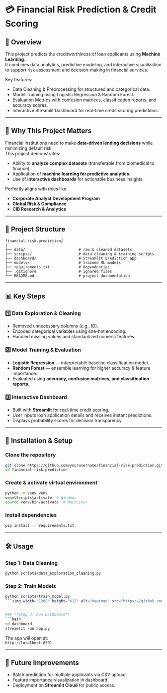 # 💳 Financial Risk Prediction & Credit Scoring

## 📌 Overview
This project predicts the creditworthiness of loan applicants using **Machine Learning**.  
It combines data analytics, predictive modeling, and interactive visualization to support risk assessment and decision-making in financial services.

Key features:
- Data Cleaning & Preprocessing for structured and categorical data.
- Model Training using Logistic Regression & Random Forest.
- Evaluation Metrics with confusion matrices, classification reports, and accuracy scores.
- Interactive Streamlit Dashboard for real-time credit scoring predictions.

---

## 🎯 Why This Project Matters
Financial institutions need to make **data-driven lending decisions** while minimizing default risk.  
This project demonstrates:
- Ability to **analyze complex datasets** (transferable from biomedical to finance).
- Application of **machine learning for predictive analytics**.
- Use of **interactive dashboards** for actionable business insights.

Perfectly aligns with roles like:
- **Corporate Analyst Development Program**
- **Global Risk & Compliance**
- **CIB Research & Analytics**

---

## 📂 Project Structure
```
financial-risk-prediction/
│
├── data/                        # raw & cleaned datasets
├── scripts/                     # data cleaning & training scripts
├── dashboard/                   # Streamlit prediction app
├── models/                      # trained ML models
├── requirements.txt             # dependencies
├── .gitignore                   # ignored files
└── README.md                    # project documentation
```

---

## 📊 Key Steps

### 1️⃣ Data Exploration & Cleaning
- Removed unnecessary columns (e.g., ID).
- Encoded categorical variables using one-hot encoding.
- Handled missing values and standardized numeric features.

### 2️⃣ Model Training & Evaluation
- **Logistic Regression** — interpretable baseline classification model.
- **Random Forest** — ensemble learning for higher accuracy & feature importance.
- Evaluated using **accuracy, confusion matrices, and classification reports**.

### 3️⃣ Interactive Dashboard
- Built with **Streamlit** for real-time credit scoring.
- User inputs loan application details and receives instant predictions.
- Displays probability scores for decision transparency.

---

## 🚀 Installation & Setup

### Clone the repository
```bash
git clone https://github.com/yourusername/financial-risk-prediction.git
cd financial-risk-prediction
```

### Create & activate virtual environment
```bash
python -m venv venv
venv\Scripts\activate  # Windows
source venv/bin/activate  # Mac/Linux
```

### Install dependencies
```bash
pip install -r requirements.txt
```

---

## 🛠️ Usage

### **Step 1: Data Cleaning**
```bash
python scripts/data_exploration_cleaning.py
```

### **Step 2: Train Models**
```bash
python scripts/train_model.py
```<img width="1280" height="612" alt="heatmap" src="https://github.com/user-attachments/assets/bb99e73e-c332-4724-995b-105d6f5d5b8c" />


### **Step 3: Run Dashboard**
```bash
cd dashboard
streamlit run app.py
```
The app will open at:  
`http://localhost:8501`

---

## 📌 Future Improvements
- Batch prediction for multiple applicants via CSV upload.
- Feature importance visualization in dashboard.
- Deployment on **Streamlit Cloud** for public access.
